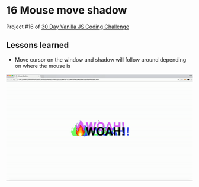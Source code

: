 # 16 Mouse move shadow
Project #16 of [30 Day Vanilla JS Coding Challenge](https://javascript30.com)

## Lessons learned
- Move cursor on the window and shadow will follow around depending on where the mouse is 

![mouse move shadow gif](./assets/mouse-move-shadow.gif)
